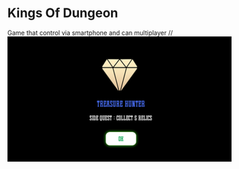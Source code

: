 # Kings Of Dungeon
Game that control via smartphone and can multiplayer
//![](Sprites/SideQuest/Treasure%20Hunter.png)
